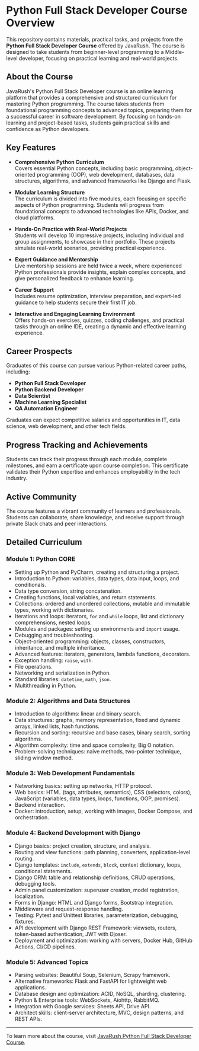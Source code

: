 # Python Full Stack Developer Course Overview

This repository contains materials, practical tasks, and projects from the **Python Full Stack Developer Course** offered by JavaRush. The course is designed to take students from beginner-level programming to a Middle-level developer, focusing on practical learning and real-world projects.

## About the Course

JavaRush's Python Full Stack Developer course is an online learning platform that provides a comprehensive and structured curriculum for mastering Python programming. The course takes students from foundational programming concepts to advanced topics, preparing them for a successful career in software development. By focusing on hands-on learning and project-based tasks, students gain practical skills and confidence as Python developers.

## Key Features

- **Comprehensive Python Curriculum**  
  Covers essential Python concepts, including basic programming, object-oriented programming (OOP), web development, databases, data structures, algorithms, and advanced frameworks like Django and Flask.

- **Modular Learning Structure**  
  The curriculum is divided into five modules, each focusing on specific aspects of Python programming. Students will progress from foundational concepts to advanced technologies like APIs, Docker, and cloud platforms.

- **Hands-On Practice with Real-World Projects**  
  Students will develop 10 impressive projects, including individual and group assignments, to showcase in their portfolio. These projects simulate real-world scenarios, providing practical experience.

- **Expert Guidance and Mentorship**  
  Live mentorship sessions are held twice a week, where experienced Python professionals provide insights, explain complex concepts, and give personalized feedback to enhance learning.

- **Career Support**  
  Includes resume optimization, interview preparation, and expert-led guidance to help students secure their first IT job.

- **Interactive and Engaging Learning Environment**  
  Offers hands-on exercises, quizzes, coding challenges, and practical tasks through an online IDE, creating a dynamic and effective learning experience.

## Career Prospects

Graduates of this course can pursue various Python-related career paths, including:  
- **Python Full Stack Developer**  
- **Python Backend Developer**  
- **Data Scientist**  
- **Machine Learning Specialist**  
- **QA Automation Engineer**  

Graduates can expect competitive salaries and opportunities in IT, data science, web development, and other tech fields. 

## Progress Tracking and Achievements

Students can track their progress through each module, complete milestones, and earn a certificate upon course completion. This certificate validates their Python expertise and enhances employability in the tech industry.

## Active Community

The course features a vibrant community of learners and professionals. Students can collaborate, share knowledge, and receive support through private Slack chats and peer interactions.

## Detailed Curriculum

### Module 1: Python CORE
- Setting up Python and PyCharm, creating and structuring a project.
- Introduction to Python: variables, data types, data input, loops, and conditionals.
- Data type conversion, string concatenation.
- Creating functions, local variables, and return statements.
- Collections: ordered and unordered collections, mutable and immutable types, working with dictionaries.
- Iterations and loops: iterators, `for` and `while` loops, list and dictionary comprehensions, nested loops.
- Modules and packages: setting up environments and `import` usage.
- Debugging and troubleshooting.
- Object-oriented programming: objects, classes, constructors, inheritance, and multiple inheritance.
- Advanced features: iterators, generators, lambda functions, decorators.
- Exception handling: `raise`, `with`.
- File operations.
- Networking and serialization in Python.
- Standard libraries: `datetime`, `math`, `json`.
- Multithreading in Python.

### Module 2: Algorithms and Data Structures
- Introduction to algorithms: linear and binary search.
- Data structures: graphs, memory representation, fixed and dynamic arrays, linked lists, hash functions.
- Recursion and sorting: recursive and base cases, binary search, sorting algorithms.
- Algorithm complexity: time and space complexity, Big O notation.
- Problem-solving techniques: naive methods, two-pointer technique, sliding window method.

### Module 3: Web Development Fundamentals
- Networking basics: setting up networks, HTTP protocol.
- Web basics: HTML (tags, attributes, semantics), CSS (selectors, colors), JavaScript (variables, data types, loops, functions, OOP, promises).
- Backend interaction.
- Docker: introduction, setup, working with images, Docker Compose, and orchestration.

### Module 4: Backend Development with Django
- Django basics: project creation, structure, and analysis.
- Routing and view functions: path planning, converters, application-level routing.
- Django templates: `include`, `extends`, `block`, context dictionary, loops, conditional statements.
- Django ORM: table and relationship definitions, CRUD operations, debugging tools.
- Admin panel customization: superuser creation, model registration, localization.
- Forms in Django: HTML and Django forms, Bootstrap integration.
- Middleware and request-response handling.
- Testing: Pytest and Unittest libraries, parameterization, debugging, fixtures.
- API development with Django REST Framework: viewsets, routers, token-based authentication, JWT with Djoser.
- Deployment and optimization: working with servers, Docker Hub, GitHub Actions, CI/CD pipelines.

### Module 5: Advanced Topics
- Parsing websites: Beautiful Soup, Selenium, Scrapy framework.
- Alternative frameworks: Flask and FastAPI for lightweight web applications.
- Database design and optimization: ACID, NoSQL, sharding, clustering.
- Python & Enterprise tools: WebSockets, Aiohttp, RabbitMQ.
- Integration with Google services: Sheets API, Drive API.
- Architect skills: client-server architecture, MVC, design patterns, and REST APIs.

---

To learn more about the course, visit [JavaRush Python Full Stack Developer Course](https://javarush.com/ua/university/python).
